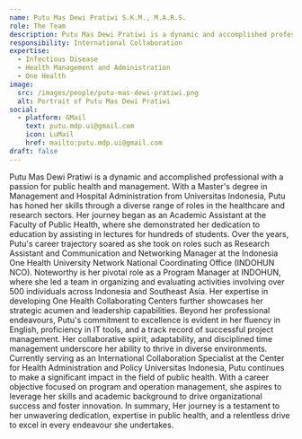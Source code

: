 ```yaml
---
name: Putu Mas Dewi Pratiwi S.K.M., M.A.R.S.
role: The Team
description: Putu Mas Dewi Pratiwi is a dynamic and accomplished professional with a passion for public health and management. With a Master's degree in Management and Hospital Administration from Universitas Indonesia, Putu has honed her skills through a diverse range of roles in the healthcare and research sectors.
responsibility: International Collaboration
expertise:
  - Infectious Disease
  - Health Management and Administration
  - One Health
image:
  src: /images/people/putu-mas-dewi-pratiwi.png
  alt: Portrait of Putu Mas Dewi Pratiwi
social:
  - platform: GMail
    text: putu.mdp.ui@gmail.com
    icon: LuMail
    href: mailto:putu.mdp.ui@gmail.com
draft: false
---
```


Putu Mas Dewi Pratiwi is a dynamic and accomplished professional with a passion for public health and management. With a Master's degree in Management and Hospital Administration from Universitas Indonesia, Putu has honed her skills through a diverse range of roles in the healthcare and research sectors. Her journey began as an Academic Assistant at the Faculty of Public Health, where she demonstrated her dedication to education by assisting in lectures for hundreds of students. Over the years, Putu's career trajectory soared as she took on roles such as Research Assistant and Communication and Networking Manager at the Indonesia One Health University Network National Coordinating Office (INDOHUN NCO). Noteworthy is her pivotal role as a Program Manager at INDOHUN, where she led a team in organizing and evaluating activities involving over 500 individuals across Indonesia and Southeast Asia. Her expertise in developing One Health Collaborating Centers further showcases her strategic acumen and leadership capabilities. Beyond her professional endeavours, Putu's commitment to excellence is evident in her fluency in English, proficiency in IT tools, and a track record of successful project management. Her collaborative spirit, adaptability, and disciplined time management underscore her ability to thrive in diverse environments. Currently serving as an International Collaboration Specialist at the Center for Health Administration and Policy Universitas Indonesia, Putu continues to make a significant impact in the field of public health. With a career objective focused on program and operation management, she aspires to leverage her skills and academic background to drive organizational success and foster innovation. In summary, Her journey is a testament to her unwavering dedication, expertise in public health, and a relentless drive to excel in every endeavour she undertakes.
